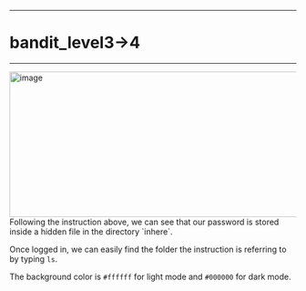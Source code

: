 ***
# bandit_level3->4
***
<img width="555" height="255" alt="image" src="https://github.com/user-attachments/assets/3a152ad7-da06-4b78-bdc0-b5853e010d9c" />  
Following the instruction above, we can see that our password is stored inside a hidden file in the directory `inhere`.

Once logged in, we can easily find the folder the instruction is referring to by typing `ls`.


The background color is `#ffffff` for light mode and `#000000` for dark mode.
